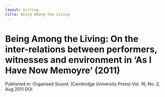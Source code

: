 ```yaml
---
layout: writing
title: Being Among the Living
---
```


# Being Among the Living: On the inter-relations between performers, witnesses and environment in ‘As I Have Now Memoyre’ (2011)

Published in: Organised Sound, (Cambridge University Press) Vol. 16, No. 2, Aug 2011 DOI
